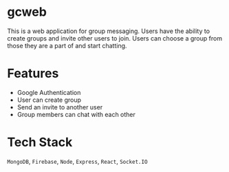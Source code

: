 # gcweb

This is a web application for group messaging.
Users have the ability to create groups and invite other users to join.
Users can choose a group from those they are a part of and start chatting. 

# Features

- Google Authentication
- User can create group
- Send an invite to another user
- Group members can chat with each other

# Tech Stack

`MongoDB`, `Firebase`, `Node`, `Express`, `React`, `Socket.IO`
